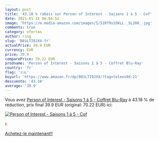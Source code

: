 ```yaml
---
layout: post
title: '43.18 % rabais sur Person of Interest - Saisons 1 à 5 - Cof'
date: 2021-01-11 06:04:52
image: 'https://m.media-amazon.com/images/I/51R79sS5KLL._SL200_.jpg'
comments: true
category: ofertas
author: ring
slug: 'B01LTI0JX4-fr'
actualPrice: 39.9 EUR
currency: EUR
price: 39.9
comparePrice: 70.22 EUR
prodname: 'Person of Interest - Saisons 1 à 5 - Coffret Blu-Ray'
country: 'fr'
flag: '🇫🇷'
buyurl: 'https://www.amazon.fr/dp/B01LTI0JX4/?tag=tolees0d-21'
descuento: '43.18'
average: '39.9'
---
```


Vous avez [Person of Interest - Saisons 1 à 5 - Coffret Blu-Ray](https://www.amazon.fr/dp/B01LTI0JX4/?tag=tolees0d-21)  à  43.18 % de réduction, prix final  39.9 EUR (original: 70.22 EUR) ici:

[![Person of Interest - Saisons 1 à 5 - Cof](https://m.media-amazon.com/images/I/51R79sS5KLL._SL200_.jpg)](https://www.amazon.fr/dp/B01LTI0JX4/?tag=tolees0d-21)

ℹ️:


[Achetez-le maintenant!!](https://www.amazon.fr/dp/B01LTI0JX4/?tag=tolees0d-21)
